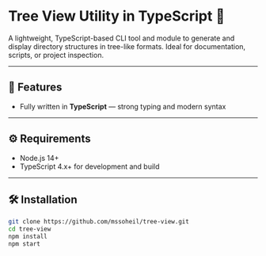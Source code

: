 # Tree View Utility in TypeScript 🌲

A lightweight, TypeScript-based CLI tool and module to generate and display directory structures in tree-like formats. Ideal for documentation, scripts, or project inspection.

---

## 🚀 Features

- Fully written in **TypeScript** — strong typing and modern syntax  

---

## ⚙️ Requirements

- Node.js 14+  
- TypeScript 4.x+ for development and build  

---

## 🛠️ Installation

```bash
git clone https://github.com/mssoheil/tree-view.git
cd tree-view
npm install
npm start
```
